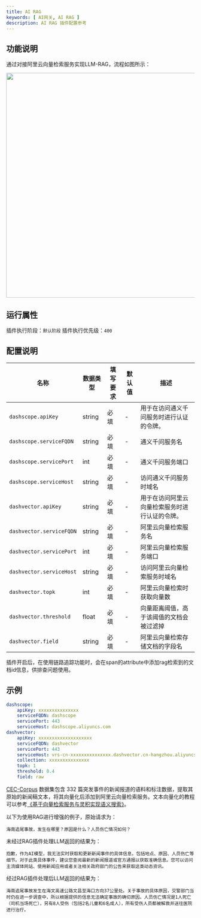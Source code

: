 ```yaml
---
title: AI RAG
keywords: [ AI网关, AI RAG ]
description: AI RAG 插件配置参考
---
```


## 功能说明

通过对接阿里云向量检索服务实现LLM-RAG，流程如图所示：

<img src="https://img.alicdn.com/imgextra/i1/O1CN01LuRVs41KhoeuzakeF_!!6000000001196-0-tps-1926-1316.jpg" width=600>

## 运行属性

插件执行阶段：`默认阶段`
插件执行优先级：`400`


## 配置说明
| 名称             | 数据类型            | 填写要求 | 默认值 | 描述                                                                               |
|----------------|-----------------|------|-----|----------------------------------------------------------------------------------|
| `dashscope.apiKey` | string | 必填 | - | 用于在访问通义千问服务时进行认证的令牌。 |
| `dashscope.serviceFQDN` | string | 必填 | - | 通义千问服务名 |
| `dashscope.servicePort` | int | 必填 | - | 通义千问服务端口 |
| `dashscope.serviceHost` | string | 必填 | - | 访问通义千问服务时域名 |
| `dashvector.apiKey` | string | 必填 | - | 用于在访问阿里云向量检索服务时进行认证的令牌。 |
| `dashvector.serviceFQDN` | string | 必填 | - | 阿里云向量检索服务名 |
| `dashvector.servicePort` | int | 必填 | - | 阿里云向量检索服务端口 |
| `dashvector.serviceHost` | string | 必填 | - | 访问阿里云向量检索服务时域名 |
| `dashvector.topk` | int | 必填 | - | 阿里云向量检索时获取向量数 |
| `dashvector.threshold` | float | 必填 | - | 向量距离阈值，高于该阈值的文档会被过滤掉 |
| `dashvector.field` | string | 必填 | - | 阿里云向量检索存储文档的字段名 |

插件开启后，在使用链路追踪功能时，会在span的attribute中添加rag检索到的文档id信息，供排查问题使用。

## 示例

```yaml
dashscope:
    apiKey: xxxxxxxxxxxxxxx
    serviceFQDN: dashscope
    servicePort: 443
    serviceHost: dashscope.aliyuncs.com
dashvector:
    apiKey: xxxxxxxxxxxxxxxxxxxx
    serviceFQDN: dashvector
    servicePort: 443
    serviceHost: vrs-cn-xxxxxxxxxxxxxxx.dashvector.cn-hangzhou.aliyuncs.com
    collection: xxxxxxxxxxxxxxx
    topk: 1
    threshold: 0.4
    field: raw
```

[CEC-Corpus](https://github.com/shijiebei2009/CEC-Corpus) 数据集包含 332 篇突发事件的新闻报道的语料和标注数据，提取其原始的新闻稿文本，将其向量化后添加到阿里云向量检索服务。文本向量化的教程可以参考[《基于向量检索服务与灵积实现语义搜索》](https://help.aliyun.com/document_detail/2510234.html)。

以下为使用RAG进行增强的例子，原始请求为：
```
海南追尾事故，发生在哪里？原因是什么？人员伤亡情况如何？
```

未经过RAG插件处理LLM返回的结果为：
```
抱歉，作为AI模型，我无法实时获取和更新新闻事件的具体信息，包括地点、原因、人员伤亡等细节。对于此类具体事件，建议您查阅最新的新闻报道或官方通报以获取准确信息。您可以访问主流媒体网站、使用新闻应用或者关注相关政府部门的公告来获取这类动态资讯。
```

经过RAG插件处理后LLM返回的结果为：
```
海南追尾事故发生在海文高速公路文昌至海口方向37公里处。关于事故的具体原因，交警部门当时仍在进一步调查中，所以根据提供的信息无法确定事故的确切原因。人员伤亡情况是1人死亡（司机当场死亡），另有8人受伤（包括2名儿童和6名成人），所有受伤人员都被解救并送往医院进行治疗。
```
